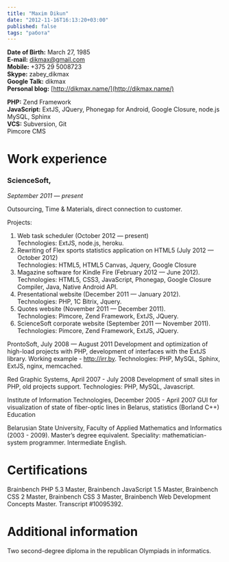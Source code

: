 ```yaml
---
title: "Maxim Dikun"
date: "2012-11-16T16:13:20+03:00"
published: false
tags: "работа"
---
```


**Date of Birth:** March 27, 1985  
**E-mail:** [dikmax@gmail.com](mailto:dikmax@gmail.com)  
**Mobile:** +375 29 5008723  
**Skype:** zabey_dikmax  
**Google Talk:** dikmax  
**Personal blog:** [http://dikmax.name/](http://dikmax.name/)

**PHP:** Zend Framework  
**JavaScript:** ExtJS, JQuery, Phonegap for Android, Google Closure, node.js  
MySQL, Sphinx  
**VCS:** Subversion, Git  
Pimcore CMS

# Work experience

### ScienceSoft, 

*September 2011 — present*

Outsourcing, Time & Materials, direct connection to customer.

Projects:

1. Web task scheduler (October 2012 — present)  
Technologies: ExtJS, node.js, heroku.
2. Rewriting of Flex sports statistics application on HTML5 (July 2012 — October 2012)  
Technologies: HTML5, HTML5 Canvas, Jquery, Google Closure
3. Magazine software for Kindle Fire (February 2012 — June 2012).  
Technologies: HTML5, CSS3, JavaScript, Phonegap, Google Closure Compiler, Java, Native Android API.
4. Presentational website (December 2011 — January 2012).  
Technologies: PHP, 1C Bitrix, Jquery.
5. Quotes website (November 2011 — December 2011).  
Technologies: Pimcore, Zend Framework, ExtJS, JQuery.
6. ScienceSoft corporate website (September 2011 — November 2011).  
Technologies: Pimcore, Zend Framework, ExtJS, JQuery.

ProntoSoft, July 2008 — August 2011
Development and optimization of high-load projects with PHP, development of interfaces with the ExtJS library. Working example - http://irr.by.
Technologies: PHP, MySQL, Sphinx, ExtJS, nginx, memcached.

Red Graphic Systems, April 2007 - July 2008
Development of small sites in PHP, old projects support.
Technologies: PHP, MySQL, Javascript.

Institute of Information Technologies, December 2005 - April 2007
GUI for visualization of state of fiber-optic lines in Belarus, statistics (Borland C++)
Education

Belarusian State University, Faculty of Applied Mathematics and Informatics (2003 - 2009). Master’s degree equivalent. Speciality: mathematician-system programmer.
Intermediate English.

# Certifications

Brainbench PHP 5.3 Master, Brainbench JavaScript 1.5 Master, Brainbench CSS 2 Master, Brainbench CSS 3 Master, Brainbench Web Development Concepts Master. Transcript #10095392.

# Additional information

Two second-degree diploma in the republican Olympiads in informatics.